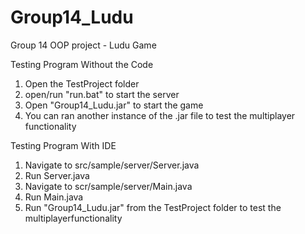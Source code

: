 # Group14_Ludu
Group 14 OOP project - Ludu Game 

Testing Program Without the Code
1. Open the TestProject folder
2. open/run "run.bat" to start the server
3. Open "Group14_Ludu.jar" to start the game
4. You can ran another instance of the .jar file to test the multiplayer functionality

Testing Program With IDE
1. Navigate to src/sample/server/Server.java
2. Run Server.java
3. Navigate to scr/sample/server/Main.java
4. Run Main.java
5. Run "Group14_Ludu.jar" from the TestProject folder to test the multiplayerfunctionality

